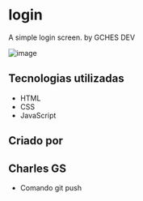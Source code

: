 # login

A simple login screen.
by GCHES DEV

![image](https://github.com/GchesDev/login/assets/138361633/86f3d80a-ef0f-4a3e-9f83-4ef1e5cb8f6c)

## Tecnologias utilizadas

* HTML
* CSS
* JavaScript

## Criado por
## Charles GS

* Comando git push
